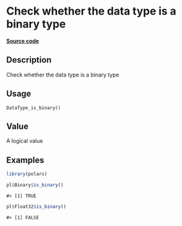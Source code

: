 

# Check whether the data type is a binary type

[**Source code**](https://github.com/pola-rs/r-polars/tree/d562252dbb77de7e06ca3e6150d74a2c709763bc/R/after-wrappers.R#L20)

## Description

Check whether the data type is a binary type

## Usage

<pre><code class='language-R'>DataType_is_binary()
</code></pre>

## Value

A logical value

## Examples

``` r
library(polars)

pl$Binary$is_binary()
```

    #> [1] TRUE

``` r
pl$Float32$is_binary()
```

    #> [1] FALSE

